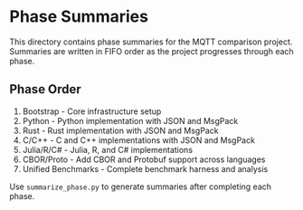 # Phase Summaries

This directory contains phase summaries for the MQTT comparison project.
Summaries are written in FIFO order as the project progresses through each phase.

## Phase Order

1. Bootstrap - Core infrastructure setup
2. Python - Python implementation with JSON and MsgPack
3. Rust - Rust implementation with JSON and MsgPack
4. C/C++ - C and C++ implementations with JSON and MsgPack
5. Julia/R/C# - Julia, R, and C# implementations
6. CBOR/Proto - Add CBOR and Protobuf support across languages
7. Unified Benchmarks - Complete benchmark harness and analysis

Use `summarize_phase.py` to generate summaries after completing each phase.
